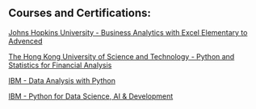 ## Courses and Certifications:

[Johns Hopkins University - Business Analytics with Excel Elementary to Advenced](https://www.coursera.org/verify/Z67PBZW9NR2L)

[The Hong Kong University of Science and Technology - Python and Statistics for Financial Analysis](https://www.coursera.org/verify/3SG6V4882WUN)

[IBM - Data Analysis with Python](https://www.coursera.org/verify/JJ27BE7W9WDL)

[IBM - Python for Data Science, AI & Development](https://www.coursera.org/account/accomplishments/verify/8XDM2TCSBLY2)
